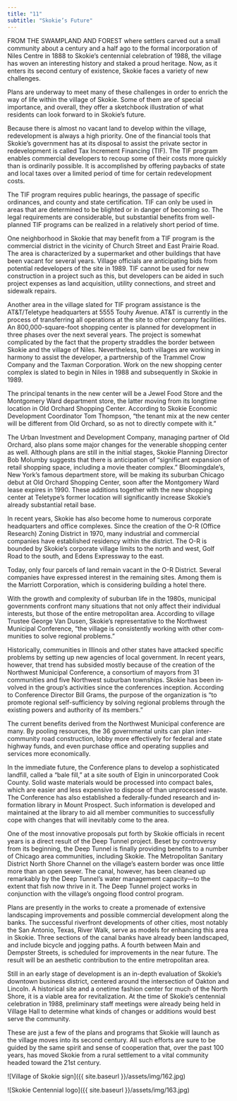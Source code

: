 ```yaml
---
title: "11"
subtitle: "Skokie’s Future"
---
```


FROM THE SWAMPLAND AND FOREST where settlers carved out a small community about a century and a half ago to the formal incorporation of Niles Centre in 1888 to Skokie’s centennial celebra­tion of 1988, the village has woven an interesting his­tory and staked a proud heritage. Now, as it enters its second century of existence, Skokie faces a variety of new challenges.
 
Plans are underway to meet many of these challenges in order to enrich the way of life within the vil­lage of Skokie. Some of them are of special importance, and overall, they offer a sketchbook illus­tration of what residents can look forward to in Sko­kie’s future.
 
Because there is almost no vacant land to develop within the village, redevelopment is always a high pri­ority. One of the financial tools that Skokie’s govern­ment has at its disposal to assist the private sector in redevelopment is called Tax Increment Financing (TIF). The TIF program enables commercial devel­opers to recoup some of their costs more quickly than is ordinarily possible. It is accomplished by offering paybacks of state and local taxes over a limited period of time for certain redevelopment costs.
 
The TIF program requires public hearings, the pas­sage of specific ordinances, and county and state cer­tification. TIF can only be used in areas that are determined to be blighted or in danger of becoming so. The legal requirements are considerable, but sub­stantial benefits from well-planned TIF programs can be realized in a relatively short period of time.
 
One neighborhood in Skokie that may benefit from a TIF program is the commercial district in the vicinity of Church Street and East Prairie Road. The area is characterized by a supermarket and other buildings that have been vacant for several years. Vil­lage officials are anticipating bids from potential rede­velopers of the site in 1989. TIF cannot be used for new construction in a project such as this, but devel­opers can be aided in such project expenses as land acquisition, utility connections, and street and side­walk repairs.
 
Another area in the village slated for TIF program assistance is the AT&T/Teletype headquarters at 5555 Touhy Avenue. AT&T is currently in the pro­cess of transferring all operations at the site to other company facilities. An 800,000-square-foot shop­ping center is planned for development in three phases over the next several years. The project is somewhat complicated by the fact that the property straddles the border between Skokie and the village of Niles. Nevertheless, both villages are working in harmony to assist the developer, a partnership of the Trammel Crow Company and the Taxman Corpora­tion. Work on the new shopping center complex is slated to begin in Niles in 1988 and subsequently in Skokie in 1989.
 
The principal tenants in the new center will be a Jewel Food Store and the Montgomery Ward depart­ment store, the latter moving from its longtime loca­tion in Old Orchard Shopping Center. According to Skokie Economic Development Coordinator Tom Thompson, “the tenant mix at the new center will be different from Old Orchard, so as not to directly com­pete with it.”
 
The Urban Investment and Development Com­pany, managing partner of Old Orchard, also plans some major changes for the venerable shopping cen­ter as well. Although plans are still in the initial stages, Skokie Planning Director Bob Molumby suggests that there is anticipation of “significant expansion of retail shopping space, including a movie theater complex.” Bloomingdale’s, New York’s famous department store, will be making its suburban Chicago debut at Old Orchard Shopping Center, soon after the Mont­gomery Ward lease expires in 1990. These additions together with the new shopping center at Teletype’s former location will significantly increase Skokie’s already substantial retail base.
 
In recent years, Skokie has also become home to numerous corporate headquarters and office com­plexes. Since the creation of the O-R (Office Research) Zoning District in 1970, many industrial and commercial companies have established residency within the district. The O-R is bounded by Skokie’s corporate village limits to the north and west, Golf Road to the south, and Edens Expressway to the east.
 
Today, only four parcels of land remain vacant in the O-R District. Several companies have expressed interest in the remaining sites. Among them is the Marriott Corporation, which is considering building a hotel there.
 
With the growth and complexity of suburban life in the 1980s, municipal governments confront many situations that not only affect their individual interests, but those of the entire metropolitan area. According to village Trustee George Van Dusen, Skokie’s repre­sentative to the Northwest Municipal Conference, “the village is consistently working with other com­munities to solve regional problems.”
 
Historically, communities in Illinois and other states have attacked specific problems by setting up new agencies of local government. In recent years, how­ever, that trend has subsided mostly because of the creation of the Northwest Municipal Conference, a consortium of mayors from 31 communities and five Northwest suburban townships. Skokie has been in­volved in the group’s activities since the conferences inception. According to Conference Director Bill Grams, the purpose of the organization is “to pro­mote regional self-sufficiency by solving regional problems through the existing powers and authority of its members.”
 
The current benefits derived from the Northwest Municipal conference are many. By pooling re­sources, the 36 governmental units can plan inter-community road construction, lobby more effectively for federal and state highway funds, and even pur­chase office and operating supplies and services more economically.
 
In the immediate future, the Conference plans to develop a sophisticated landfill, called a “bale fill,” at a site south of Elgin in unincorporated Cook County. Solid waste materials would be processed into com­pact bales, which are easier and less expensive to dis­pose of than unprocessed waste. The Conference has also established a federally-funded research and in­formation library in Mount Prospect. Such informa­tion is developed and maintained at the library to aid all member communities to successfully cope with changes that will inevitably come to the area.
 
One of the most innovative proposals put forth by Skokie officials in recent years is a direct result of the Deep Tunnel project. Beset by controversy from its beginning, the Deep Tunnel is finally providing bene­fits to a number of Chicago area communities, includ­ing Skokie. The Metropolitan Sanitary District North Shore Channel on the village’s eastern border was once little more than an open sewer. The canal, how­ever, has been cleaned up remarkably by the Deep Tunnel’s water management capacity—to the extent that fish now thrive in it. The Deep Tunnel project works in conjunction with the village’s ongoing flood control program.
 
Plans are presently in the works to create a prome­nade of extensive landscaping improvements and possible commercial development along the banks. The successful riverfront developments of other cit­ies, most notably the San Antonio, Texas, River Walk, serve as models for enhancing this area in Skokie. Three sections of the canal banks have already been landscaped, and include bicycle and jogging paths. A fourth between Main and Dempster Streets, is sched­uled for improvements in the near future. The result will be an aesthetic contribution to the entire metro­politan area.
 
Still in an early stage of development is an in-depth evaluation of Skokie’s downtown business district, centered around the intersection of Oakton and Lin­coln. A historical site and a onetime fashion center for much of the North Shore, it is a viable area for revital­ization. At the time of Skokie’s centennial celebration in 1988, preliminary staff meetings were already be­ing held in Village Hall to determine what kinds of changes or additions would best serve the community.
 
These are just a few of the plans and programs that Skokie will launch as the village moves into its second century. All such efforts are sure to be guided by the same spirit and sense of cooperation that, over the past 100 years, has moved Skokie from a rural settlement to a vital community headed toward the 21st century.

![Village of Skokie sign]({{ site.baseurl }}/assets/img/162.jpg)

![Skokie Centennial logo]({{ site.baseurl }}/assets/img/163.jpg)
